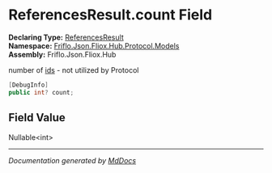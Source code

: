 ﻿<!--  
  <auto-generated>   
    The contents of this file were generated by a tool.  
    Changes to this file may be list if the file is regenerated  
  </auto-generated>   
-->

# ReferencesResult.count Field

**Declaring Type:** [ReferencesResult](../index.md)  
**Namespace:** [Friflo.Json.Fliox.Hub.Protocol.Models](../../index.md)  
**Assembly:** Friflo.Json.Fliox.Hub

number of [ids](ids.md) \- not utilized by Protocol

```csharp
[DebugInfo]
public int? count;
```

## Field Value

Nullable\<int\>

___

*Documentation generated by [MdDocs](https://github.com/ap0llo/mddocs)*
